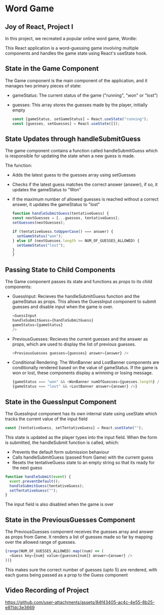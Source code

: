# Word Game

## Joy of React, Project I

In this project, we recreated a popular online word game, Wordle:

This React application is a word-guessing game involving multiple components and handles the game state using React's useState hook. 

## State in the Game Component 

The Game component is the main component of the application, and it manages two primary pieces of state: 

- gameStatus: The current status of the game ("running", "won" or "lost")

- guesses: This array stores the guesses made by the player, initially empty

  ```javascript
  const [gameStatus, setGameStatus] = React.useState("running");
  const [guesses, setGuesses] = React.useState([]);
  ```
## State Updates through handleSubmitGuess

The game component contains a function called handleSubmitGuess which is responsible for updating the state when a new guess is made.

The function:

- Adds the latest guess to the guesses array using setGuesses
- Checks if the latest guess matches the correct answer (answer), if so, it updates 
  the gameStatus to "Won"
- If the maximum number of allowed guesses is reached without a correct answer, it updates the gameStatus to "lost"

  ```javascript
  function handleSubmitGuess(tentativeGuess) {
  const nextGuesses = [...guesses, tentativeGuess];
  setGuesses(nextGuesses);

  if (tentativeGuess.toUpperCase() === answer) {
    setGameStatus("won");
  } else if (nextGuesses.length >= NUM_OF_GUESSES_ALLOWED) {
    setGameStatus("lost");
  }
  }
  ```
 ## Passing State to Child Components 

The Game component passes its state and functions as props to its child components: 

- GuessInput: Recieves the handleSubmitGuess function and the gameStatus as props. This allows the GuessInput component to submit guesses and disable input when the game is over.

  ```javascript
  <GuessInput
  handleSubmitGuess={handleSubmitGuess}
  gameStatus={gameStatus}
  />
  ```
- PreviousGuesses: Recieves the current guesses and the answer as props, which are used to display the list of previous guesses.

  ```javascript
  <PreviousGuesses guesses={guesses} answer={answer} />
    ```
- Conditional Rendering: The WonBanner and LostBanner components are conditionally rendered based on the value of gameStatus. If the game is won or lost, these components display a winnning or losing message.

  ```javascript
  {gameStatus === "won" && <WonBanner numOfGuesses={guesses.length} />}
  {gameStatus === "lost" && <LostBanner answer={answer} />}
  ```
## State in the GuessInput Component 

The GuessInput component has its own internal state using useState which tracks the current value of the input field

```javascript
const [tentativeGuess, setTentativeGuess] = React.useState("");
```
This state is updated as the player types into the input field. When the form is submitted, the handleSubmit function is called, which:

- Prevents the default form submission behaviour
- Calls handleSubmitGuess (passed from Game) with the current guess
- Resets the tentativeGuess state to an empty string so that its ready for the next guess

```javascript
function handleSubmit(event) {
  event.preventDefault();
  handleSubmitGuess(tentativeGuess);
  setTentativeGuess("");
}
```
The input field is also disabled when the game is over

## State in the PreviousGuesses Component 

The PreviousGuesses component receives the guesses array and answer as props from Game. It renders a list of guesses made so far by mapping over the allowed range of guesses. 

```javascript
{range(NUM_OF_GUESSES_ALLOWED).map((num) => (
  <Guess key={num} value={guesses[num]} answer={answer} />
))}
```
This makes sure the correct number of guesses (upto 5) are rendered, with each guess being passed as a prop to the Guess component


 ## Video Recording of Project 

https://github.com/user-attachments/assets/84f43405-ac4c-4e55-8b25-e811dc3e3669




